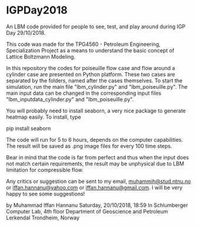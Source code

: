 # IGPDay2018
An LBM code provided for people to see, test, and play around during IGP Day 29/10/2018. 

This code was made for the TPG4560 - Petroleum Engineering, Specialization Project as a means to understand the basic concept of Lattice Boltzmann Modeling.

In this repository the codes for poiseuille flow case and flow around a cylinder case are presented on Python platform. These two cases are separated by the folders, named after the cases themselves. To start the simulation, run the main file "lbm_cylinder.py" and "lbm_poiseuille.py". The main input data can be changed in the corresponding input files "lbm_inputdata_cylinder.py" and "lbm_poiseuille.py".

You will probably need to install seaborn, a very nice package to generate heatmap easily. To install, type

pip install seaborn

The code will run for 5 to 6 hours, depends on the computer capabilities. The result will be saved as .png image files for every 100 time steps. 

Bear in mind that the code is far from perfect and thus when the input does not match certain requirements, the result may be unphysical due to LBM limitation for compressible flow. 

Any critics or suggestion can be sent to my email, muhammih@stud.ntnu.no or iffan.hannanu@yahoo.com or iffan.hannanu@gmail.com. I will be very happy to see some suggestions!

by Muhammad Iffan Hannanu
Saturday, 20/10/2018, 18:59
In Schlumberger Computer Lab, 4th floor
Department of Geoscience and Petroleum
Lerkendal
Trondheim, Norway